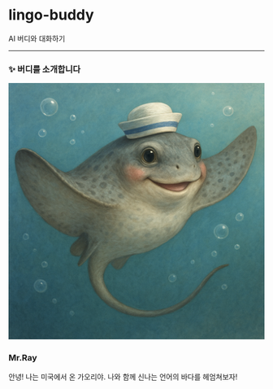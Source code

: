 # lingo-buddy
AI 버디와 대화하기

---

### ✨ 버디를 소개합니다

![가오리](docs/characters/가오리.png)

### Mr.Ray
안녕! 나는 미국에서 온 가오리야. 나와 함께 신나는 언어의 바다를 헤엄쳐보자!
